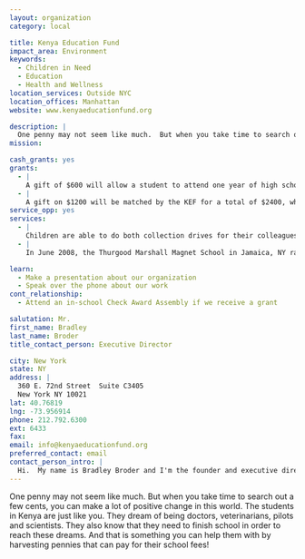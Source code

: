 ```yaml
---
layout: organization
category: local

title: Kenya Education Fund
impact_area: Environment
keywords: 
  - Children in Need
  - Education
  - Health and Wellness
location_services: Outside NYC
location_offices: Manhattan
website: www.kenyaeducationfund.org

description: |
  One penny may not seem like much.  But when you take time to search out a few cents, you can make a lot of positive change in this world.  The students in Kenya are just like you.  They dream of being doctors, veterinarians, pilots and scientists.  They also know that they need to finish school in order to reach these dreams.  And that is something you can help them with by harvesting pennies that can pay for their school fees! 
mission: 

cash_grants: yes
grants: 
  - |
    A gift of $600 will allow a student to attend one year of high school and provide him or her with a uniform, shoes, textbooks, a bednet to prevent malaria, personal items and tutoring if needed.
  - |
    A gift on $1200 will be matched by the KEF for a total of $2400, which is enough to provide one student with tuition for all four years of high school!
service_opp: yes
services: 
  - |
    Children are able to do both collection drives for their colleagues in Kenya, as well as start a pen-pal correspondence with them.  The KEF works with several US schools in fostering pen-pal relationships with Kenyan schools.  It is a rewarding experience that children of any grade level can participate in.
  - |
    In June 2008, the Thurgood Marshall Magnet School in Jamaica, NY raised $600 for the KEF through the Penny Harvest.  In a gesture of appreciation, KEF executive Director, Brad Broder, visited the school and gave a presentation to 300 4th and 5th grade students.  The presentation included showing the students the KEF's promotional video, doing a PowerPoint presentation and answering questions about students' lives in Kenya.  This helps students gain some perspective on how fortunate they are to live in the US, as well as shows them where the money they collected is going and who it is helping.  

learn: 
  - Make a presentation about our organization
  - Speak over the phone about our work
cont_relationship: 
  - Attend an in-school Check Award Assembly if we receive a grant

salutation: Mr.
first_name: Bradley
last_name: Broder
title_contact_person: Executive Director

city: New York
state: NY
address: |
  360 E. 72nd Street  Suite C3405  
  New York NY 10021
lat: 40.76819
lng: -73.956914
phone: 212.792.6300
ext: 6433
fax: 
email: info@kenyaeducationfund.org
preferred_contact: email
contact_person_intro: |
  Hi.  My name is Bradley Broder and I'm the founder and executive director of the Kenya Education Fund, or KEF.  Since starting the KEF my job has been to raise money in the US so that the KEF can enroll poor Kenyan students in high schools and colleges throughout their country.  To help me do my job, Penny Harvesters from Thurgood Marshall Magnet School in Queens, NY have collected hundreds of dollars that will translate into a whole year of schooling for one lucky student in Kenya!  You too can help a Kenyan student go to school by doing a Penny Harvest at your school.  It's fun and easy and you get to make a positive difference in the world. 
---
```

One penny may not seem like much.  But when you take time to search out a few cents, you can make a lot of positive change in this world.  The students in Kenya are just like you.  They dream of being doctors, veterinarians, pilots and scientists.  They also know that they need to finish school in order to reach these dreams.  And that is something you can help them with by harvesting pennies that can pay for their school fees! 